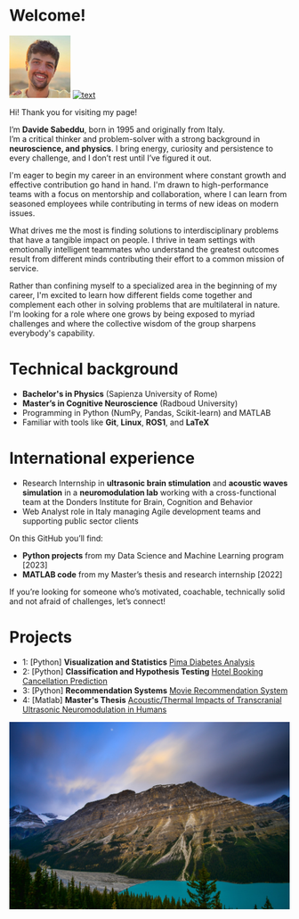 # Welcome!
![alt text](image_0.jpg) [![text](https://img.shields.io/badge/LinkedIn-0077B5?style=for-the-badge&logo=linkedin&logoColor=white)](https://www.linkedin.com/in/davide-sabeddu/)

Hi! Thank you for visiting my page!

I’m **Davide Sabeddu**, born in 1995 and originally from Italy.  
I’m a critical thinker and problem-solver with a strong background in **neuroscience, and physics**. I bring energy, curiosity and persistence to every challenge, and I don’t rest until I’ve figured it out.  

I'm eager to begin my career in an environment where constant growth and effective contribution go hand in hand. I'm drawn to high-performance teams with a focus on mentorship and collaboration, where I can learn from seasoned employees while contributing in terms of new ideas on modern issues.

What drives me the most is finding solutions to interdisciplinary problems that have a tangible impact on people. I thrive in team settings with emotionally intelligent teammates who understand the greatest outcomes result from different minds contributing their effort to a common mission of service.

Rather than confining myself to a specialized area in the beginning of my career, I'm excited to learn how different fields come together and complement each other in solving problems that are multilateral in nature. I'm looking for a role where one grows by being exposed to myriad challenges and where the collective wisdom of the group sharpens everybody's capability.

# Technical background
- **Bachelor's in Physics** (Sapienza University of Rome)
- **Master’s in Cognitive Neuroscience** (Radboud University)  
- Programming in Python (NumPy, Pandas, Scikit-learn) and MATLAB  
- Familiar with tools like **Git**, **Linux**, **ROS1**, and **LaTeX**

# International experience
- Research Internship in **ultrasonic brain stimulation** and **acoustic waves simulation** in a **neuromodulation lab** working with a cross-functional team at the Donders Institute for Brain, Cognition and Behavior
- Web Analyst role in Italy managing Agile development teams and supporting public sector clients

On this GitHub you’ll find:
- **Python projects** from my Data Science and Machine Learning program [2023]
- **MATLAB code** from my Master’s thesis and research internship [2022]

If you’re looking for someone who’s motivated, coachable, technically solid and not afraid of challenges, let’s connect!

# Projects

* 1: [Python] **Visualization and Statistics** [Pima Diabetes Analysis](Project_1_Pima+Indians+Diabetes+Analysis.md)
* 2: [Python] **Classification and Hypothesis Testing** [Hotel Booking Cancellation Prediction](Project_2_Hotel+Booking+Cancellation+Prediction.md)
* 3: [Python] **Recommendation Systems** [Movie Recommendation System](Project_3_Movie+Recommendation.md)
* 4: [Matlab] **Master's Thesis** [Acoustic/Thermal Impacts of Transcranial Ultrasonic Neuromodulation in Humans](Project_4_Ultrasonic.md)

![alt text](image_1.jpg)
